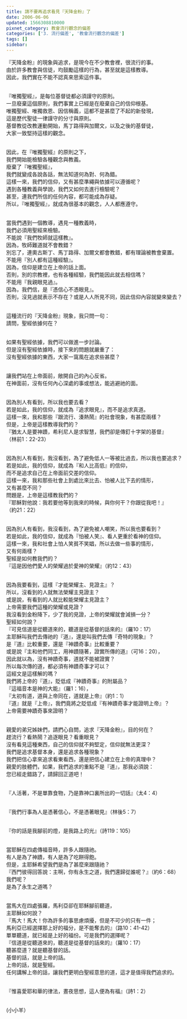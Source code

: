 ```yaml
---
title: 請不要再追求看見『天降金粉』了
date: 2006-06-06
updated: 1566308810000
pixnet_category: 教會流行觀念的偏差
categories: ['3. 流行偏差', '教會流行觀念的偏差']
tags: []
sidebar: 
---
```


<p>『天降金粉』的現象與追求，是現今在不少教會裡，很流行的事。<br/>
由於許多教會與信徒，均鼓勵這樣的行為，甚至就是這樣教導。<br/>
因此，我們實在不能不認真來思索這件事。</p>
<p><br/>
『唯獨聖經』，是每位基督徒都必須謹守的原則。<br/>
一旦廢棄這個原則，我們事實上已經是在廢棄自己的信仰根基。<br/>
唯獨聖經、唯獨救恩、因信稱義，這都不是甚麼了不起的新發現，<br/>
這是歷代聖徒一律謹守的分寸與原則。<br/>
基督教從改教運動開始，馬丁路得與加爾文，以及之後的基督徒，<br/>
大家一致堅持這樣的觀念。</p>
<p><br/>
因此，在『唯獨聖經』的原則之下，<br/>
我們開始能檢驗各種觀念與教義。<br/>
廢棄了『唯獨聖經』，<br/>
我們就變成各說各話，無法知道何為對、何為錯。<br/>
這樣一來，我們的信仰，又有甚麼準繩與依據可以遵循呢？<br/>
遇到各種教義與學說，我們又如何去進行檢驗呢？<br/>
甚至，連我們所信的任何內容，都可能成為存疑。<br/>
所以，『唯獨聖經』，就成為很基本的觀念，人人都應遵守。</p>
<p><br/>
當我們遇到一個教導，遇見一種教義時，<br/>
我們必須用聖經來檢驗。<br/>
不能說『我們牧師就這樣教』。<br/>
因為，牧師難道就不會教錯？<br/>
別忘了，連奧古斯丁、馬丁路得、加爾文都會教錯，都有理論被教會棄置。<br/>
不能用『別人都有這種經驗』。<br/>
因為，信仰是建立在上帝的話上面。<br/>
否則，別的宗教裡，也有各種經驗，我們能因此就去相信嗎？<br/>
不能用『我親眼見過』。<br/>
因為，我們信，是『憑信心不憑眼見』。<br/>
否則，沒見過就表示不存在？或是人人所見不同，因此信仰內容就變來變去？</p>
<p><br/>
這種流行的『天降金粉』現象，我只問一句：<br/>
請問，聖經依據何在？</p>
<p><br/>
如果有聖經依據，我們可以做進一步討論。<br/>
但是沒有聖經依據時，接下來的問題就嚴重了：<br/>
沒有聖經依據的東西，大家一窩風在追求些甚麼？</p>
<p><br/>
讓我們站在上帝面前，敞開自己的內心反省。<br/>
在神面前，沒有任何內心深處的事或想法，能逃避祂的面。</p>
<p><br/>
因為別人有看到，所以我也要去看？<br/>
若是如此，我的信仰，就成為『追求眼見』，而不是追求真道。<br/>
這樣一來，我和那些『跟流行、湊熱鬧』的社會現象，有甚麼兩樣？<br/>
但是，上帝是這樣教導我們的？<br/>
『猶太人是要神蹟，希利尼人是求智慧，我們卻是傳釘十字架的基督』<br/>
（林前1：22-23）</p>
<p><br/>
因為別人有看到，我沒看到，為了避免低人一等被比過去，所以我也要追求？<br/>
若是如此，我的信仰，就成為『和人比高低』的信仰，<br/>
而不是追求自己在上帝面前交差的信仰。<br/>
這樣一來，我和那些社會上到處比來比去、怕被人比下去的情形，<br/>
又有甚麼不同？<br/>
問題是，上帝是這樣教我們的？<br/>
『耶穌對他說：我若要他等到我來的時候，與你何干？你跟從我吧！』<br/>
（約21：22）</p>
<p><br/>
因為別人有看到，我沒看到，為了避免被人嘲笑，所以我也要看到？<br/>
若是如此，我的信仰，就成為『怕被人笑』、看人更重於看神的信仰。<br/>
這樣一來，我和社會上怕人笑貧不笑娼，所以去做一些事的情形，<br/>
又有何兩樣？<br/>
聖經是如何教我們的？<br/>
『這是因他們愛人的榮耀過於愛神的榮耀』（約12：43）</p>
<p><br/>
因為我要看到，這樣『才能榮耀主、見證主』？<br/>
所以，沒看到的人就無法榮耀主見證主？<br/>
或是說，有看到的人就比較能榮耀主見證主？<br/>
上帝需要我們這種的榮耀或見證？<br/>
我沒看到金粉降下，少了我的見證，上帝的榮耀就會減損一分？<br/>
聖經如何說？<br/>
『可見信道是從聽道來的，聽道是從基督的話來的』（羅10：17）<br/>
主耶穌叫我們去傳祂的『道』，還是叫我們去傳『奇特的現象』？<br/>
是『道』比較重要，還是『神蹟奇事』比較重要？<br/>
或是說『主和他們同工，用神蹟隨著，證實所傳的道』（可16：20），<br/>
因此就以為，沒有神蹟奇事，道就不能被證實？<br/>
所以每次傳的道，都必須有神蹟奇事才可以？<br/>
這經文是這樣解的嗎？<br/>
我們將上帝的『道』，貶低成『神蹟奇事』的附屬品？<br/>
『這福音本是神的大能』（羅1：16），<br/>
『太初有道，道與上帝同在，道就是上帝』（約1：1）<br/>
『道』就是『上帝』，我們竟將之貶低成『有神蹟奇事才能證明上帝』？<br/>
上帝需要神蹟奇事來證明？</p>
<p><br/>
親愛的弟兄姊妹們，請捫心自問，追求『天降金粉』，目的何在？<br/>
趕流行？看熱鬧？追逐眼見？看重眼見？<br/>
沒有看見這種東西，自己的信仰就不夠堅定，信仰就無法更深？<br/>
我們是追求基督本身，還是追求各種現象？<br/>
我們把信心拿來追求看東看西，還是把信心建立在上帝的真理中？<br/>
親愛的肢體們，如果，我們追求的重點不是『道』，那我必須說：<br/>
您已經走錯路了，請歸回正道吧！</p>
<p><br/>
『人活著，不是單靠食物，乃是靠神口裏所出的一切話』（太4：4）</p>
<p><br/>
『我們行事為人是憑著信心，不是憑著眼見』（林後5：7）</p>
<p><br/>
『你的話是我腳前的燈，是我路上的光』（詩119：105）</p>
<p><br/>
當耶穌在四處傳福音時，許多人跟隨祂。<br/>
有人是為了神蹟，有人是為了吃餅得飽。<br/>
但是，主耶穌希望我們是為了甚麼來跟隨祂？<br/>
『西門彼得回答說：主啊，你有永生之道，我們還歸從誰呢？』（約6：68）<br/>
我們呢？<br/>
是為了永生之道嗎？</p>
<p><br/>
當馬大在四處張羅，馬利亞卻在耶穌腳前聽道，<br/>
主耶穌如何說？<br/>
『馬大！馬大！你為許多的事思慮煩擾，但是不可少的只有一件；<br/>
馬利亞已經選擇那上好的福分，是不能奪去的』（路10：41-42）<br/>
單單聽道，就已經是上好的福份。可是我們的選擇呢？<br/>
『信道是從聽道來的，聽道是從基督的話來的』（羅10：17）<br/>
聽甚麼道？就是聽基督的話。<br/>
基督的話，就是上帝的話。<br/>
上帝的話，就是聖經。<br/>
任何講解上帝的話，讓我們更明白聖經意思的道，這才是值得我們追求的。</p>
<p><br/>
『惟喜愛耶和華的律法，晝夜思想，這人便為有福』（詩1：2）</p>
<p><br/>
(小小羊）</p>
<p> </p>
